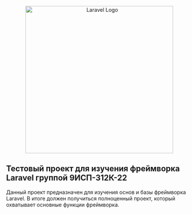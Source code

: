 <p align="center"><a href="https://laravel.com" target="_blank"><img src="https://raw.githubusercontent.com/laravel/art/master/logo-lockup/5%20SVG/2%20CMYK/1%20Full%20Color/laravel-logolockup-cmyk-red.svg" width="400" alt="Laravel Logo"></a></p>

## Тестовый проект для изучения фреймворка Laravel группой 9ИСП-312К-22
Данный проект предназначен для изучения основ и базы фреймворка Laravel. В итоге должен получиться полноценный проект, который охватывает основные функции фреймворка.
